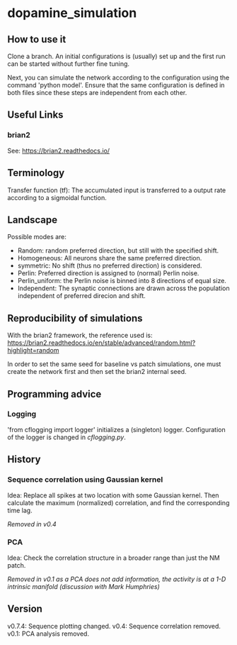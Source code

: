 # dopamine_simulation

## How to use it

Clone a branch.
An initial configurations is (usually) set up and the first run can be started without further fine tuning.

Next, you can simulate the network according to the configuration using the command 'python model'.
Ensure that the same configuration is defined in both files since these steps are independent from each other.


## Useful Links
### brian2
See: https://brian2.readthedocs.io/


## Terminology

Transfer function (tf): The accumulated input is transferred to a output rate according to a sigmoidal function.

## Landscape
Possible modes are:
 - Random: random preferred direction, but still with the specified shift.
 - Homogeneous: All neurons share the same preferred direction.
 - symmetric: No shift (thus no preferred direction) is considered.
 - Perlin: Preferred direction is assigned to (normal) Perlin noise.
 - Perlin_uniform: the Perlin noise is binned into 8 directions of equal size.
 - Independent: The synaptic connections are drawn across the population independent of preferred direcion and shift.


## Reproducibility of simulations
With the brian2 framework, the reference used is:
https://brian2.readthedocs.io/en/stable/advanced/random.html?highlight=random

In order to set the same seed for baseline vs patch simulations, one must create the network first and then set the brian2 internal seed.


## Programming advice
### Logging
'from cflogging import logger' initializes a (singleton) logger.
Configuration of the logger is changed in _cflogging.py_.

## History

### Sequence correlation using Gaussian kernel
Idea: Replace all spikes at two location with some Gaussian kernel. Then calculate the maximum (normalized) correlation, and find the corresponding time lag.

_Removed in v0.4_

### PCA
Idea: Check the correlation structure in a broader range than just the NM patch.

_Removed in v0.1 as a PCA does not add information, the activity is at a 1-D intrinsic manifold (discussion with Mark Humphries)_


## Version
v0.7.4: Sequence plotting changed.
v0.4: Sequence correlation removed.
v0.1: PCA analysis removed.
